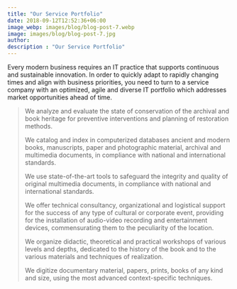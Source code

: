 ```yaml
---
title: "Our Service Portfolio"
date: 2018-09-12T12:52:36+06:00
image_webp: images/blog/blog-post-7.webp
image: images/blog/blog-post-7.jpg
author:
description : "Our Service Portfolio"
---
```


Every modern business requires an IT practice that supports continuous and sustainable innovation. In order to quickly adapt to rapidly changing times and align with business priorities, you need to turn to a service company with an optimized, agile and diverse IT portfolio which addresses market opportunities ahead of time.

> We analyze and evaluate the state of conservation of the archival and book heritage for preventive interventions and planning of restoration methods.
> 
> We catalog and index in computerized databases ancient and modern books, manuscripts, paper and photographic material, archival and multimedia documents, in compliance with national and international standards.
> 
> We use state-of-the-art tools to safeguard the integrity and quality of original multimedia documents, in compliance with national and international standards.
> 
> We offer technical consultancy, organizational and logistical support for the success of any type of cultural or corporate event, providing for the installation of audio-video recording and entertainment devices, commensurating them to the peculiarity of the location.
> 
> We organize didactic, theoretical and practical workshops of various levels and depths, dedicated to the history of the book and to the various materials and techniques of realization.
> 
> We digitize documentary material, papers, prints, books of any kind and size, using the most advanced context-specific techniques.
